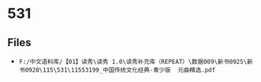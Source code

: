 # 531

## Files

- `F:/中文语料库/【01】读秀\读秀 1.0\读秀补充库（REPEAT）\数据009\新书0925\新书0920\115\531\11553199_中国传统文化经典·青少版  元曲精选.pdf`
